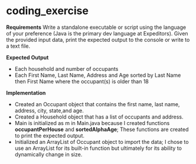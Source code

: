 # coding_exercise
 
**Requirements**
Write a standalone executable or script using the 
language of your preference (Java is the primary dev language at Expeditors).
Given the provided input data, print the expected 
output to the console or write to a text file.
 

**Expected Output**
* Each household and number of occupants
* Each First Name, Last Name, Address and Age sorted by 
  Last Name then First Name where the occupant(s) is older than 18

**Implementation**
* Created an Occupant object that contains the first name, last name, address, city, state,and age. 
* Created a Household object that has a list of occupants and address.
* Main is initialized as m in Main.java because I created functions **occupantPerHouse** and **sortedAlphaAge**; These functions
are created to print the expected output.
* Initialized an ArrayList of Occupant object to import the data; I chose to use an ArrayList for its built-in function 
but ultimately for its ability to dynamically change in size. 
